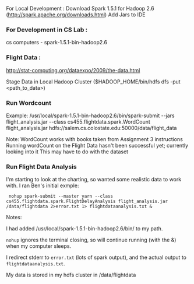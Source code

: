 For Local Development :
Download Spark 1.5.1 for Hadoop 2.6 (http://spark.apache.org/downloads.html)
Add Jars to IDE

### For Development in CS Lab :
cs computers - spark-1.5.1-bin-hadoop2.6

### Flight Data :
http://stat-computing.org/dataexpo/2009/the-data.html

Stage Data in Local Hadoop Cluster ($HADOOP_HOME/bin/hdfs dfs -put <path_to_data>)

### Run Wordcount
Example:
/usr/local/spark-1.5.1-bin-hadoop2.6/bin/spark-submit --jars flight_analysis.jar --class cs455.flightdata.spark.WordCount flight_analysis.jar hdfs://salem.cs.colostate.edu:50000/data/flight_data

Note:
WordCount works with books taken from Assignment 3 instructions
Running wordCount on the Flight Data hasn't been successful yet; currently looking into it
This may have to do with the dataset

### Run Flight Data Analysis
I'm starting to look at the charting, so wanted some realistic data to work with.  I ran Ben's initial exmple:

``` nohup spark-submit --master yarn --class cs455.flightdata.spark.FlightDelayAnalysis flight_analysis.jar /data/flightdata 2>error.txt 1> flightdataanalysis.txt &```

Notes:

I had added /usr/local/spark-1.5.1-bin-hadoop2.6/bin/ to my path.

`nohup` ignores the terminal closing, so will continue running (with the &) when my computer sleeps.

I redirect stderr to `error.txt` (lots of spark output), and the actual output to `flightdataanalysis.txt`.  

My data is stored in my hdfs cluster in /data/flightdata